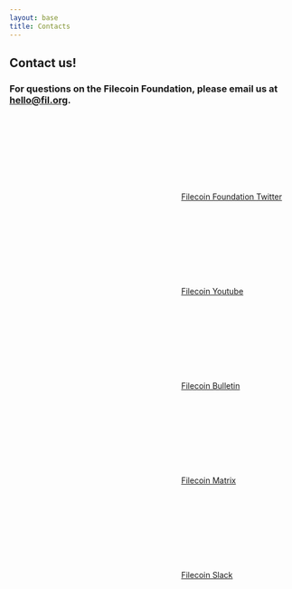 ```yaml
---
layout: base
title: Contacts
---
```


## Contact us!

### For questions on the Filecoin Foundation, please email us at [hello@fil.org](mailto:hello@fil.org).

<svg class="Icon"><use xlink:href="/symbol-defs.svg#icon-twitter"></use></svg> [Filecoin Foundation Twitter](https://twitter.com/FilFoundation)  

<svg class="Icon"><use xlink:href="/symbol-defs.svg#icon-youtube"></use></svg> [Filecoin Youtube](https://www.youtube.com/c/FilecoinProject/about)  

<svg class="Icon"><use xlink:href="/symbol-defs.svg#icon-wechat"></use></svg> [Filecoin Bulletin](https://weixin.qq.com/r/1xz54Y-EctINrcuC90nF)  

<svg class="Icon"><use xlink:href="/symbol-defs.svg#icon-matrix"></use></svg> [Filecoin Matrix](https://app.element.io/#/group/+filecoin:matrix.org)

<svg class="Icon"><use xlink:href="/symbol-defs.svg#icon-slack"></use></svg> [Filecoin Slack](https://filecoin.io/slack)
